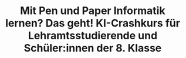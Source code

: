 ---
id: "aid-lab-02" # nochmal überlegen
method: "Seminar"
institution: "Fakultät für Erziehungswissenschaft"
title: "Mit Pen und Paper Informatik lernen? Das geht! KI-Crashkurs für Lehramtsstudierende und Schüler:innen der 8. Klasse"
title_project:
title_short: "Interdisciplinary AI + Data Lab in Teacher Education"
period: "Apr 23 ­­- Mar 24 (12 months)"
foerderlinie: "Transferorientierte Data Literacy"
round: "2"
filter: spotlights
lecture2go: "70365"
uhh_url: "https://www.hcl.uni-hamburg.de/ddlitlab/data-literacy-lehrlabor/spotlight-dl-lehrlabor-interviewreihe/spotlight-folge-02.html"
contributors: "Maimon Thiems"
mentor: "Prof. Dr. Sandra Schulz, Moritz Kreinsen, Prof. Dr. Sandra Sprenger"
quote:
spotlight_interview: "Ja"
text: |
    KI-Crashkurs für Lehramtsstudierende und Schüler:innen der 8. Klasse: Mit Konzepten wie „AI Unplugged“ können nicht nur Schüler:innen der Sekundarstufe I sondern auch Lehramtsstudierende aller Fächer wertvolles Wissen über die Funktionsweise von KI erlernen. In Ko-Kreation entstehen so auch kleine Forschungsprojekte, in denen das erlernte Wissen direkt zum Einsatz kommt.

    Moritz Kreinsen erzählt uns in diesem Interview über sein Lehrprojekt „Teacher AID Lab - Interdisciplinary AI + Data Lab in Teacher Education“, das im Jahr 2023 und 2024 vom Digital and Data Literacy in Teaching Lab (kurz: DDLitLab) gefördert und an der Fakultät für Erziehungswissenschaften der Universität Hamburg und dem Schülerforschungszentrum Hamburg durchgeführt wurden.

    Das Ziel: Master-Lehramtsstudierenden aller Fächer einen schnellen Einstieg in Grundlagen zu KI zu ermöglichen und dabei zusätzlich das Sammeln von Praxiserfahrungen bei der Arbeit mit Schüler:innen jenseits der üblichen Praktika zu fördern.

image: "https://assets.rrz.uni-hamburg.de/instance_assets/zentrale/20784969/spotlight-data-literacy-lehrlabor--02--moitz-kreinsen--733x414px-f0dd2117219b47ac2aa48410da994dd0eafc087d.png"
image_credit: "UHH / Pawlowski"
link_external: "https://www.sfz-hamburg.de/"
stine:
podcast: "https://www.pod.uni-hamburg.de/1/blog/16__/file/5/s/webplayer/c/episode/spotlight-folge02-kreinsen.mp3"
---